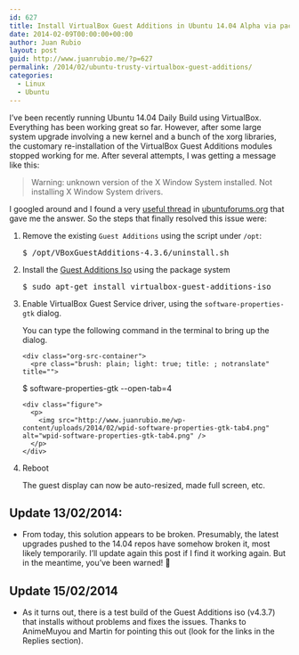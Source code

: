 ```yaml
---
id: 627
title: Install VirtualBox Guest Additions in Ubuntu 14.04 Alpha via package system
date: 2014-02-09T00:00:00+00:00
author: Juan Rubio
layout: post
guid: http://www.juanrubio.me/?p=627
permalink: /2014/02/ubuntu-trusty-virtualbox-guest-additions/
categories:
  - Linux
  - Ubuntu
---
```

I&#8217;ve been recently running Ubuntu 14.04 Daily Build using VirtualBox. Everything has been working great so far. However, after some large system upgrade involving a new kernel and a bunch of the xorg libraries, the customary re-installation of the VirtualBox Guest Additions modules stopped working for me. After several attempts, I was getting a message like this: 

> Warning: unknown version of the X Window System installed. Not installing X Window System drivers. 

I googled around and I found a very [useful thread](http://ubuntuforums.org/showthread.php?t=2057146&#038;page=2) in [ubuntuforums.org](http://ubuntuforums.org) that gave me the answer. So the steps that finally resolved this issue were: 

<ol class="org-ol">
  <li>
    Remove the existing <code>Guest Additions</code> using the script under <code>/opt</code>: <div class="org-src-container">
      <pre class="brush: plain; light: true; title: ; notranslate" title="">
$ /opt/VBoxGuestAdditions-4.3.6/uninstall.sh
</pre>
    </div>
  </li>
  
  <li>
    Install the <a href="http://packages.ubuntu.com/trusty/virtualbox-guest-additions-iso">Guest Additions Iso</a> using the package system <div class="org-src-container">
      <pre class="brush: plain; light: true; title: ; notranslate" title="">
$ sudo apt-get install virtualbox-guest-additions-iso
</pre>
    </div>
  </li>
  
  <li>
    Enable VirtualBox Guest Service driver, using the <code>software-properties-gtk</code> dialog. <p>
      You can type the following command in the terminal to bring up the dialog.
    </p>
    
    <div class="org-src-container">
      <pre class="brush: plain; light: true; title: ; notranslate" title="">
$ software-properties-gtk --open-tab=4
</pre>
    </div>
    
    <div class="figure">
      <p>
        <img src="http://www.juanrubio.me/wp-content/uploads/2014/02/wpid-software-properties-gtk-tab4.png" alt="wpid-software-properties-gtk-tab4.png" />
      </p>
    </div>
  </li>
  
  <li>
    Reboot <p>
      The guest display can now be auto-resized, made full screen, etc.
    </p>
  </li>
</ol>

<div id="outline-container-sec-1" class="outline-2">
  <h2 id="sec-1">
    Update 13/02/2014:
  </h2>
  
  <div class="outline-text-2" id="text-1">
    <ul class="org-ul">
      <li>
        From today, this solution appears to be broken. Presumably, the latest upgrades pushed to the 14.04 repos have somehow broken it, most likely temporarily. I&#8217;ll update again this post if I find it working again. But in the meantime, you&#8217;ve been warned! 🙂
      </li>
    </ul>
  </div>
</div>

<div id="outline-container-sec-2" class="outline-2">
  <h2 id="sec-2">
    Update 15/02/2014
  </h2>
  
  <div class="outline-text-2" id="text-2">
    <ul class="org-ul">
      <li>
        As it turns out, there is a test build of the Guest Additions iso (v4.3.7) that installs without problems and fixes the issues. Thanks to AnimeMuyou and Martin for pointing this out (look for the links in the Replies section).
      </li>
    </ul>
  </div>
</div>
